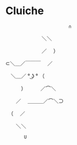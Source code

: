 # Cluiche
                            ∩

　　　　　　　＼＼

　　　　　　　／　 ）

⊂＼＿／￣￣￣　 ／

　＼＿／   ° ͜ʖ ° （

　　　）　　 　／⌒＼

　　／　 ＿＿＿／⌒＼⊃

　（　 ／

　　＼＼

           U
